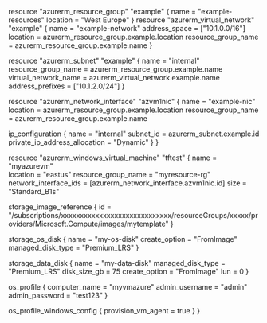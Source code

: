resource "azurerm_resource_group" "example" {
  name     = "example-resources"
  location = "West Europe"
}
resource "azurerm_virtual_network" "example" {
  name                = "example-network"
  address_space       = ["10.1.0.0/16"]
  location            = azurerm_resource_group.example.location
  resource_group_name = azurerm_resource_group.example.name
}

resource "azurerm_subnet" "example" {
  name                 = "internal"
  resource_group_name  = azurerm_resource_group.example.name
  virtual_network_name = azurerm_virtual_network.example.name
  address_prefixes     = ["10.1.2.0/24"]
}

resource "azurerm_network_interface" "azvm1nic" {
  name                = "example-nic"
  location            = azurerm_resource_group.example.location
  resource_group_name = azurerm_resource_group.example.name

  ip_configuration {
    name                          = "internal"
    subnet_id                     = azurerm_subnet.example.id
    private_ip_address_allocation = "Dynamic"
  }
}

resource "azurerm_windows_virtual_machine" "tftest" {
  name                  = "myazurevm"  
  location              = "eastus"
  resource_group_name   = "myresource-rg"
  network_interface_ids = [azurerm_network_interface.azvm1nic.id]
  size               = "Standard_B1s"

  storage_image_reference {
    id = "/subscriptions/xxxxxxxxxxxxxxxxxxxxxxxxxxxxx/resourceGroups/xxxxx/providers/Microsoft.Compute/images/mytemplate"
  }

  storage_os_disk {
    name              = "my-os-disk"
    create_option     = "FromImage"
    managed_disk_type = "Premium_LRS"
  }

  storage_data_disk {
    name              = "my-data-disk"
    managed_disk_type = "Premium_LRS"
    disk_size_gb      = 75
    create_option     = "FromImage"
    lun               = 0
  }

  os_profile {
    computer_name  = "myvmazure"
    admin_username = "admin"
    admin_password = "test123"
  }

  os_profile_windows_config {
      provision_vm_agent = true
  }
} 